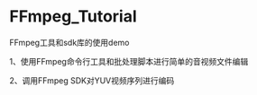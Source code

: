 # FFmpeg_Tutorial
FFmpeg工具和sdk库的使用demo

1、使用FFmpeg命令行工具和批处理脚本进行简单的音视频文件编辑

2、调用FFmpeg SDK对YUV视频序列进行编码
